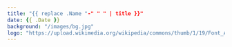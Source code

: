 ```yaml
---
title: "{{ replace .Name "-" " " | title }}"
date: {{ .Date }}
background: "/images/bg.jpg"
logo: "https://upload.wikimedia.org/wikipedia/commons/thumb/1/19/Font_Awesome_5_solid_yin-yang.svg/232px-Font_Awesome_5_solid_yin-yang.svg.png"
---
```

